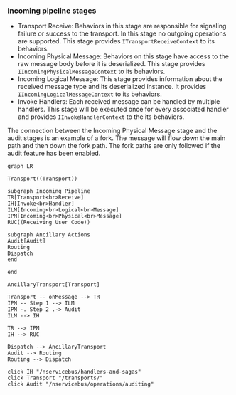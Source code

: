 ### Incoming pipeline stages

* Transport Receive: Behaviors in this stage are responsible for signaling failure or success to the transport. In this stage no outgoing operations are supported. This stage provides `ITransportReceiveContext` to its behaviors.
* Incoming Physical Message: Behaviors on this stage have access to the raw message body before it is deserialized. This stage provides `IIncomingPhysicalMessageContext` to its behaviors.
* Incoming Logical Message: This stage provides information about the received message type and its deserialized instance. It provides `IIncomingLogicalMessageContext` to its behaviors.
* Invoke Handlers: Each received message can be handled by multiple handlers. This stage will be executed once for every associated handler and provides `IInvokeHandlerContext` to the its behaviors.

The connection between the Incoming Physical Message stage and the audit stages is an example of a fork. The message will flow down the main path and then down the fork path. The fork paths are only followed if the audit feature has been enabled.

```mermaid
graph LR

Transport((Transport))

subgraph Incoming Pipeline
TR[Transport<br>Receive]
IH[Invoke<br>Handler]
ILM[Incoming<br>Logical<br>Message]
IPM[Incoming<br>Physical<br>Message]
RUC((Receiving User Code))

subgraph Ancillary Actions
Audit[Audit]
Routing
Dispatch
end

end

AncillaryTransport[Transport]

Transport -- onMessage --> TR
IPM -- Step 1 --> ILM
IPM -. Step 2 .-> Audit
ILM --> IH

TR --> IPM
IH --> RUC

Dispatch --> AncillaryTransport
Audit --> Routing
Routing --> Dispatch

click IH "/nservicebus/handlers-and-sagas"
click Transport "/transports/"
click Audit "/nservicebus/operations/auditing"
```
